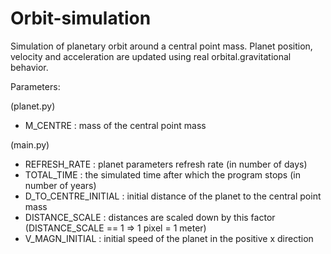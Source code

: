 # Orbit-simulation
Simulation of planetary orbit around a central point mass.
Planet position, velocity and acceleration are updated using real orbital.gravitational behavior.

Parameters:

(planet.py)
- M_CENTRE : mass of the central point mass

(main.py)
- REFRESH_RATE : planet parameters refresh rate (in number of days)
- TOTAL_TIME : the simulated time after which the program stops (in number of years)
- D_TO_CENTRE_INITIAL : initial distance of the planet to the central point mass
- DISTANCE_SCALE : distances are scaled down by this factor (DISTANCE_SCALE == 1 => 1 pixel = 1 meter)
- V_MAGN_INITIAL : initial speed of the planet in the positive x direction

